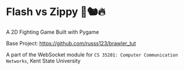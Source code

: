 # Flash vs Zippy 🦅🐿️🔥
A 2D Fighting Game Built with Pygame

Base Project: https://github.com/russs123/brawler_tut

A part of the WebSocket module for `CS 35201: Computer Communication Networks`, Kent State University
